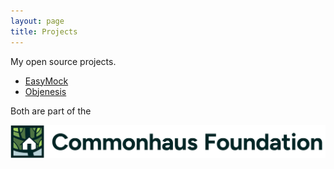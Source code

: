 ```yaml
---
layout: page
title: Projects
---
```


My open source projects.

* [EasyMock](http://easymock.org)
* [Objenesis](http://objenesis.org)

Both are part of the

<a href="https://www.commonhaus.org"><img src="https://raw.githubusercontent.com/commonhaus/artwork/main/foundation/brand/svg/CF_logo_horizontal_single_default.svg" alt="Commonhaus"/></a>
